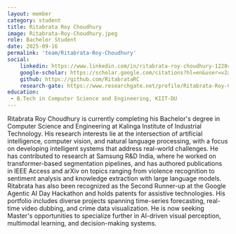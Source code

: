 ```yaml
---
layout: member
category: student
title: Ritabrata Roy Choudhury
image: Ritabrata-Roy-Choudhury.jpeg
role: Bachelor Student
date: 2025-09-16
permalink: 'team/Ritabrata-Roy-Choudhury'
social:
    linkedin: https://www.linkedin.com/in/ritabrata-roy-choudhury-122844207/
    google-scholar: https://scholar.google.com/citations?hl=en&user=v2aBx4oAAAAJ
    github: https://github.com/RitabrataRC
    research-gate: https://www.researchgate.net/profile/Ritabrata-Roy-Choudhury?ev=hdr_xprf
education:
 - B.Tech in Computer Science and Engineering, KIIT-DU
---
```


Ritabrata Roy Choudhury is currently completing his Bachelor's degree in Computer Science and Engineering at Kalinga Institute of Industrial Technology. His research interests lie at the intersection of artificial intelligence, computer vision, and natural language processing, with a focus on developing intelligent systems that address real-world challenges. He has contributed to research at Samsung R&D India, where he worked on transformer-based segmentation pipelines, and has authored publications in IEEE Access and arXiv on topics ranging from violence recognition to sentiment analysis and knowledge extraction with large language models. Ritabrata has also been recognized as the Second Runner-up at the Google Agentic AI Day Hackathon and holds patents for assistive technologies. His portfolio includes diverse projects spanning time-series forecasting, real-time video dubbing, and crime data visualization. He is now seeking Master's opportunities to specialize further in AI-driven visual perception, multimodal learning, and decision-making systems.
